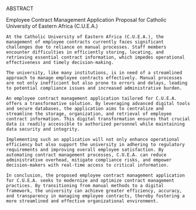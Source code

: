 ABSTRACT



Employee Contract Management Application Proposal for Catholic University of Eastern Africa (C.U.E.A.)

	At the Catholic University of Eastern Africa (C.U.E.A.), the management of employee contracts currently faces significant challenges due to reliance on manual processes. Staff members encounter difficulties in efficiently storing, locating, and retrieving essential contract information, which impedes operational effectiveness and timely decision-making.

	The university, like many institutions, is in need of a streamlined approach to manage employee contracts effectively. Manual processes are not only inefficient but also prone to errors and delays, leading to potential compliance issues and increased administrative burden.

	An employee contract management application tailored for C.U.E.A. offers a transformative solution. By leveraging advanced digital tools and secure databases, the application aims to centralize and streamline the storage, organization, and retrieval of employee contract information. This digital transformation ensures that crucial data is readily accessible to authorized personnel while maintaining data security and integrity.

	Implementing such an application will not only enhance operational efficiency but also support the university in adhering to regulatory requirements and improving overall employee satisfaction. By automating contract management processes, C.U.E.A. can reduce administrative overhead, mitigate compliance risks, and empower decision-makers with real-time access to critical information.

	In conclusion, the proposed employee contract management application for C.U.E.A. seeks to modernize and optimize contract management practices. By transitioning from manual methods to a digital framework, the university can achieve greater efficiency, accuracy, and transparency in managing employee contracts, thereby fostering a more streamlined and effective organizational environment.

